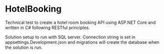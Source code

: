 # HotelBooking
Technical test to create a hotel room booking API using ASP.NET Core and written in C# following RESTful principles. 

Solution setup to run with SQL server. Connection string is set in appsettings.Development.json and migrations will create the database when the solution is run.

